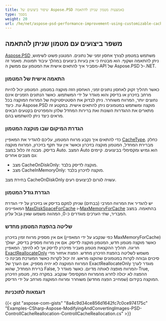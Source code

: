 ```yaml
---
title: שיפור ביצועים של Aspose.PSD באמצעות מטמון שניתן להתאמה
type: מסמך
weight: 20
url: /he/net/aspose-psd-performance-improvement-using-customizable-cache/
---
```


## **משפר ביצועים עם מטמון שניתן להתאמה**
[Aspose.PSD](https://products.aspose.com/psd/family) משתמש במטמון לצורך אחסון זמני של נתונים. המנגנון פשוט לשימוש, ניתן להתאמה ושקוף. הוא מבטיח כי אין בעיות ביצועים במהלך עיבוד תמונות. מאמר זה מסביר איך להתאים אישית את המטמון עם ממשק ה-API של Aspose.PSD ל-.NET.
### **התאמה אישית של המטמון**
כאשר תהליך זקוק לאחסון נתונים זמני, האחסון הזה מוקצה במטמון. המטמון יכול להיות מרחב בזיכרון או בדיסק והוא מוגדר על ידי המשתמש. כאשר הנתונים הזמניים אינם נחוצים יותר, המרווח משוחרר. ניתן לבדוק את הסטטיסטיקות של המרווח המוקצה בכל עת. כיצד Aspose.PSD מוקצה ומשתמש במטמונים ניתן להתאים אישית. במקטע זה מתארים את ההגדרות השונות ואת ברירות המחדל שלהן והמפרטים בקטעים הבאים מראים כיצד ניתן להשתמש בהם.
### **הגדרת המיקום שבו מוקצה המטמון**
כדי להתאים איך נקבע מרווח המטמון, עליכם להגדיר את המאפיין [CacheType](https://reference.aspose.com/psd/net/aspose.psd/cachetype). כחלק מברירת המחדל, המטמון מוקצה בזיכרון וכאשר אין עוד תקף בזיכרון, המרווח מוקצה בדיסק. מבנה זה כלול במצב Auto. המצב Auto הוא גמיש ומקסימלי בביצועים. קיימים גם מצבים אחרים:

- מצב CacheOnDiskOnly: מוקצה לדיסק בלבד.
- מצב CacheInMemoryOnly: מוקצה לזיכרון בלבד.

בחירת מצב CacheOnDiskOnly עשויה לגרום לביצועים רעים.
### **הגדרת גודל המטמון**
יש להגדיר את המרווח המרבי (בבתים) שניתן למקם בדיסק או בזיכרון על ידי הגדרת המאפיינים [MaxDiskSpaceForCache](https://reference.aspose.com/psd/net/aspose.psd/cache/properties/maxdiskspaceforcache) ו-[MaxMemoryForCache](https://reference.aspose.com/psd/net/aspose.psd/cache/properties/maxmemoryforcache) בהתאמה. במצב המבריר, שתי הערכים מוגדרים כ-0, המהווה משמעו שאין גבול עליון.
### **שליטה בהפצת המטמון מחדש**
אם אין מספיק מרווח זמין בזיכרון (כפי שנקבע על ידי המאפיין MaxMemoryForCache) כאשר מוקצה מטמון חדש, המטמון מוקצה לדיסק. אם אין מרווח מספיק בדיסק, ישולך חריגה. תהליך ההקצאת מטמון מעביר מזיכרון לדיסק אך לא להיפך. המאפיין [ExactReallocateOnly](https://reference.aspose.com/psd/net/aspose.psd/cache/properties/exactreallocateonly) משמש לשליטה בהפצת הזיכרון מחדש. הפצת אחזור מדי סיכוים גבוהה לקרות במטמונים שהוקצו מראש. זה יכול לקרות כאשר המערכת מבינה כי המרווח המוקצה לא יהיה מספיק. אם הערך של ExactReallocateOnly מוגדר לערך ברירת המחדל, שהוא False, המרווח מופצה לאותה מדיום. כאשר מוגדר ל-True, ההפצה לא יכולה לחרוג מהמרווח המקסימלי שנקבע. במקרה כזה, מטמון הזיכרון המוקצה בקידום (שמחייב הפצה מחדש) משוחרר ומרווח המוקצה מורחב על ידי הדיסק.
### **דוגמאות לתוכניות**
{{< gist "aspose-com-gists" "8a4c9d34ce856d1642fc7c0ce974175c" "Examples-CSharp-Aspose-ModifyingAndConvertingImages-PSD-ControllCacheReallocation-ControllCacheReallocation.cs" >}}
